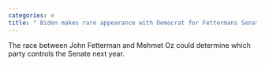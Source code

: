 ```yaml
---
categories: e
title: " Biden makes rare appearance with Democrat for Fettermans Senate race against Oz"
---
```

The race between John Fetterman and Mehmet Oz could determine which party controls the Senate next year.
